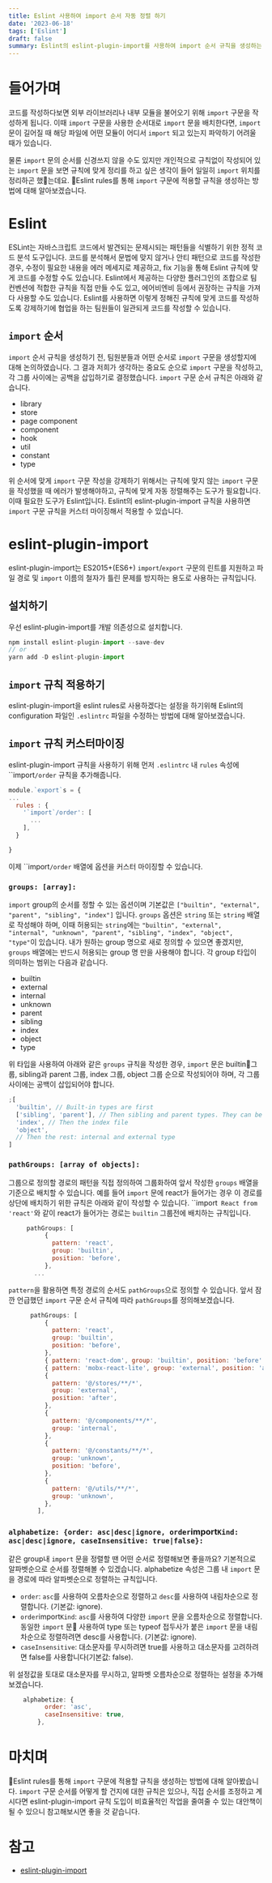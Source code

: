 ```yaml
---
title: Eslint 사용하여 import 순서 자동 정렬 하기
date: '2023-06-18'
tags: ['Eslint']
draft: false
summary: Eslint의 eslint-plugin-import를 사용하여 import 순서 규칙을 생성하는 방법을 알아봅니다.
---
```


# 들어가며

코드를 작성하다보면 외부 라이브러리나 내부 모듈을 불어오기 위해 `import` 구문을 작성하게 됩니다. 이때 `import` 구문을 사용한 순서대로 `import` 문을 배치한다면, `import` 문이 길어질 때 해당 파일에 어떤 모듈이 어디서 `import` 되고 있는지 파악하기 어려울 때가 있습니다.

물론 `import` 문의 순서를 신경쓰지 않을 수도 있지만 개인적으로 규칙없이 작성되어 있는 `import` 문을 보면 규칙에 맞게 정리를 하고 싶은 생각이 들어 일일히 `import` 위치를 정리하곤 했는데요. Eslint rules를 통해 `import` 구문에 적용할 규칙을 생성하는 방법에 대해 알아보겠습니다.

# Eslint

ESLint는 자바스크립트 코드에서 발견되는 문제시되는 패턴들을 식별하기 위한 정적 코드 분석 도구입니다. 코드를 분석해서 문법에 맞지 않거나 안티 패턴으로 코드를 작성한 경우, 수정이 필요한 내용을 에러 메세지로 제공하고, fix 기능을 통해 Eslint 규칙에 맞게 코드를 수정할 수도 있습니다. Eslint에서 제공하는 다양한 플러그인의 조합으로 팀 컨벤션에 적합한 규칙을 직접 만들 수도 있고, 에어비엔비 등에서 권장하는 규칙을 가져다 사용할 수도 있습니다. Eslint를 사용하면 이렇게 정해진 규칙에 맞게 코드를 작성하도록 강제하기에 협업을 하는 팀원들이 일관되게 코드를 작성할 수 있습니다.

## `import` 순서

`import` 순서 규칙을 생성하기 전, 팀원분들과 어떤 순서로 `import` 구문을 생성할지에 대해 논의하였습니다. 그 결과 저희가 생각하는 중요도 순으로 `import` 구문을 작성하고, 각 그룹 사이에는 공백을 삽입하기로 결정했습니다. `import` 구문 순서 규칙은 아래와 같습니다.

- library
- store
- page component
- component
- hook
- util
- constant
- type

위 순서에 맞게 `import` 구문 작성을 강제하기 위해서는 규칙에 맞지 않는 `import` 구문을 작성했을 때 에러가 발생해야하고, 규칙에 맞게 자동 정렬해주는 도구가 필요합니다. 이때 필요한 도구가 Eslint입니다. Eslint의 eslint-plugin-import 규칙을 사용하면 `import` 구문 규칙을 커스터 마이징해서 적용할 수 있습니다.

# eslint-plugin-import

eslint-plugin-import는 ES2015+(ES6+) `import`/`export` 구문의 린트를 지원하고 파일 경로 및 `import` 이름의 철자가 틀린 문제를 방지하는 용도로 사용하는 규칙입니다.

## 설치하기

우선 eslint-plugin-import를 개발 의존성으로 설치합니다.

```js
npm install eslint-plugin-import --save-dev
// or
yarn add -D eslint-plugin-import
```

## `import` 규칙 적용하기

eslint-plugin-import을 eslint rules로 사용하겠다는 설정을 하기위해 Eslint의 configuration 파일인 `.eslintrc` 파일을 수정하는 방법에 대해 알아보겠습니다.

## `import` 규칙 커스터마이징

eslint-plugin-import 규칙을 사용하기 위해 먼저 `.eslintrc` 내 `rules` 속성에 ``import`/order` 규칙을 추가해줍니다.

```js
module.`export`s = {
...
  rules : {
    '`import`/order': [
      ...
    ],
  }

}
```

이제 ``import`/order` 배열에 옵션을 커스터 마이징할 수 있습니다.

### `groups: [array]:`

`import` group의 순서를 정할 수 있는 옵션이며 기본값은 `["builtin", "external", "parent", "sibling", "index"]` 입니다.
`groups` 옵션은 `string` 또는 `string` 배열로 작성해야 하며, 이때 허용되는 `string`에는 `"builtin", "external", "internal", "unknown", "parent", "sibling", "index", "object", "type"`이 있습니다. 내가 원하는 group 명으로 새로 정의할 수 있으면 좋겠지만, `groups` 배열에는 반드시 허용되는 group 명 만을 사용해야 합니다. 각 group 타입이 의미하는 범위는 다음과 같습니다.

- builtin
- external
- internal
- unknown
- parent
- sibling
- index
- object
- type

위 타입을 사용하여 아래와 같은 `groups` 규칙을 작성한 경우, `import` 문은
builtin그룹, sibling과 parent 그룹, index 그룹, object 그룹 순으로 작성되어야 하며, 각 그룹 사이에는 공백이 삽입되어야 합니다.

```js
;[
  'builtin', // Built-in types are first
  ['sibling', 'parent'], // Then sibling and parent types. They can be mingled together
  'index', // Then the index file
  'object',
  // Then the rest: internal and external type
]
```

### `pathGroups: [array of objects]:`

그룹으로 정의할 경로의 패턴을 직접 정의하여 그룹화하여 앞서 작성한 `groups` 배열을 기준으로 배치할 수 있습니다. 예를 들어 `import` 문에 react가 들어가는 경우 이 경로를 상단에 배치하기 위한 규칙은 아래와 같이 작성할 수 있습니다. ``import` React from 'react'`와 같이 react가 들어가는 경로는 `builtin` 그룹전에 배치하는 규칙입니다.

```js
     pathGroups: [
          {
            pattern: 'react',
            group: 'builtin',
            position: 'before',
          },
       ...
```

`pattern`을 활용하면 특정 경로의 순서도 `pathGroups`으로 정의할 수 있습니다. 앞서 잠깐 언급했던 `import` 구문 순서 규칙에 따라 `pathGroups`를 정의해보겠습니다.

```js
      pathGroups: [
          {
            pattern: 'react',
            group: 'builtin',
            position: 'before',
          },
          { pattern: 'react-dom', group: 'builtin', position: 'before' },
          { pattern: 'mobx-react-lite', group: 'external', position: 'after' },
          {
            pattern: '@/stores/**/*',
            group: 'external',
            position: 'after',
          },
          {
            pattern: '@/components/**/*',
            group: 'internal',
          },
          {
            pattern: '@/constants/**/*',
            group: 'unknown',
            position: 'before',
          },
          {
            pattern: '@/utils/**/*',
            group: 'unknown',
          },
        ],
```

### `alphabetize: {order: asc|desc|ignore, order`import`Kind: asc|desc|ignore, caseInsensitive: true|false}:`

같은 group내 `import` 문을 정렬할 땐 어떤 순서로 정렬해보면 좋을까요? 기본적으로 알파벳순으로 순서를 정렬해볼 수 있겠습니다. alphabetize 속성은 그룹 내 `import` 문을 경로에 따라 알파벳순으로 정렬하는 규칙입니다.

- `order`: `asc`를 사용하여 오름차순으로 정렬하고 `desc`를 사용하여 내림차순으로 정렬합니다. (기본값: ignore).
- `order`import`Kind`: `asc`를 사용하여 다양한 `import` 문을 오름차순으로 정렬합니다. 동일한 `import` 문 사용하여 type 또는 typeof 접두사가 붙은 `import` 문을 내림차순으로 정렬하려면 desc를 사용합니다. (기본값: ignore).
- `caseInsensitive`: 대소문자를 무시하려면 true를 사용하고 대소문자를 고려하려면 false를 사용합니다(기본값: false).

위 설정값을 토대로 대소문자를 무시하고, 알파벳 오름차순으로 정렬하는 설정을 추가해보겠습니다.

```js
    alphabetize: {
          order: 'asc',
          caseInsensitive: true,
        },
```

# 마치며

Eslint rules를 통해 `import` 구문에 적용할 규칙을 생성하는 방법에 대해 알아봤습니다. `import` 구문 순서를 어떻게 할 건지에 대한 규칙은 있으나, 직접 순서를 조정하고 계시다면 eslint-plugin-import 규칙 도입이 비효율적인 작업을 줄여줄 수 있는 대안책이 될 수 있으니 참고해보시면 좋을 것 같습니다.

# 참고

- [eslint-plugin-import](https://github.com/`import`-js/eslint-plugin-import/blob/main/docs/rules/order.md)
